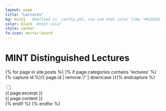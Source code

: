 ```yaml
---
layout: page
title: "Lectures"
bg: mint2   #defined in _config.yml, can use html color like '#010101'
color: black  #text color
style: center
fa-icon: mortar-board
---
```


<div id="title" class="title section center">

  <h1> MINT Distinguished Lectures </h1>

</div>

{% for page in site.posts %}
{% if page.categories contains 'lectures' %}
{% capture id %}{{ page.id | remove:'/' | downcase }}{% endcapture %}
<div class="sectiondivider">
</div>
<div id="{{id}}" class="section p-{{id}}">
  <input type="checkbox" id="toggle-{{id}}" class="toggle">
  <label for="toggle-{{id}}" onclick>
    <div id="excerpt-{{id}}" class="container excerpt">
      {{ page.excerpt }}
    </div>
  </label>
  <div id="content-{{id}}" class="container {{ page.style }} content">
    {{ page.content }}
  </div>
</div>
{% endif %}
{% endfor %}

<!-- Local Variables:  -->
<!-- mode: web -->
<!-- End: -->

